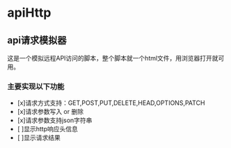 # apiHttp
## api请求模拟器
这是一个模拟远程API访问的脚本，整个脚本就一个html文件，用浏览器打开就可用。
### 主要实现以下功能
- [x]请求方式支持：GET,POST,PUT,DELETE,HEAD,OPTIONS,PATCH
- [x]请求参数写入 or 删除
- [x]请求参数支持json字符串
- [ ]显示http响应头信息
- [ ]显示请求结果



